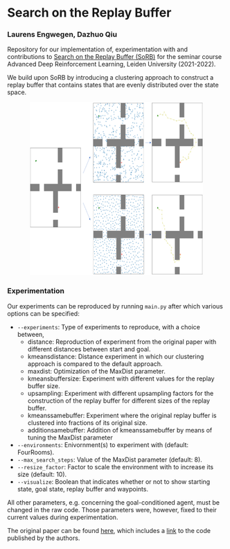 # Search on the Replay Buffer

### Laurens Engwegen, Dazhuo Qiu

Repository for our implementation of, experimentation with and contributions to [Search on the Replay Buffer (SoRB)](https://arxiv.org/pdf/1906.05253.pdf) for the seminar course Advanced Deep Reinforcement Learning, Leiden University (2021-2022).

We build upon SoRB by introducing a clustering approach to construct a replay buffer that contains states that are evenly distributed over the state space.

<p align="center">
  <img width="400" height="400" src="https://github.com/LaurensEngwegen/sorb/blob/main/figures/graphical_explanation.png">
</p>

### Experimentation
Our experiments can be reproduced by running `main.py` after which various options can be specified:
* `--experiments`: Type of experiments to reproduce, with a choice between,
    - distance: Reproduction of experiment from the original paper with different distances between start and goal.
    - kmeansdistance: Distance experiment in which our clustering approach is compared to the default approach.
    - maxdist: Optimization of the MaxDist parameter.
    - kmeansbuffersize: Experiment with different values for the replay buffer size.
    - upsampling: Experiment with different upsampling factors for the construction of the replay buffer for different sizes of the replay buffer.
    - kmeanssamebuffer: Experiment where the original replay buffer is clustered into fractions of its original size.
    - additionsamebuffer: Addition of kmeanssamebuffer by means of tuning the MaxDist parameter
* `--environments`: Enivornment(s) to experiment with (default: FourRooms).
* `--max_search_steps`: Value of the MaxDist parameter (default: 8).
* `--resize_factor`: Factor to scale the environment with to increase its size (default: 10).
* `--visualize`: Boolean that indicates whether or not to show starting state, goal state, replay buffer and waypoints.

All other parameters, e.g. concerning the goal-conditioned agent, must be changed in the raw code. Those parameters were, however, fixed to their current values during experimentation.

The original paper can be found [here](https://arxiv.org/pdf/1906.05253.pdf), which includes a [link](http://bit.ly/rl_search) to the code published by the authors.
